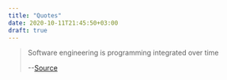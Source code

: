 ```yaml
---
title: "Quotes"
date: 2020-10-11T21:45:50+03:00
draft: true
---
```


> Software engineering is programming integrated over time
>
> --[Source](https://www.youtube.com/watch?v=tISy7EJQPzI&t=8m17s) 

